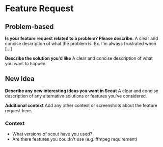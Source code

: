 # Feature Request

## Problem-based
**Is your feature request related to a problem? Please describe.**
A clear and concise description of what the problem is. Ex. I'm always frustrated when [...]

**Describe the solution you'd like**
A clear and concise description of what you want to happen.

## New Idea
**Describe any new interesting ideas you want in Scout**
A clear and concise description of any alternative solutions or features you've considered.

**Additional context**
Add any other context or screenshots about the feature request here.

### Context
- What versions of scout have you used?
- Are there features you couldn't use (e.g. ffmpeg requirement)
